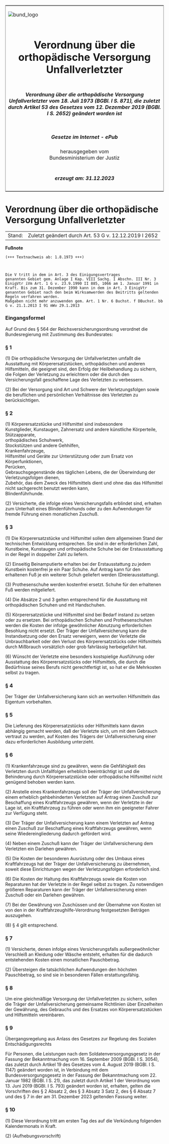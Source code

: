 <span id="DECKBLATT.html"></span>

<table border="0" frame="border" width="100%">

<tr valign="top">

<td align="left">

![bund\_logo](BfJ_2021_Web_de_de.gif)

</td>

<td align="right">

 

</td>

</tr>

<tr align="center" valign="middle">

<td colspan="2">

# Verordnung über die orthopädische Versorgung Unfallverletzter

</td>

</tr>

<tr align="center" valign="middle">

<td colspan="2">

##### Verordnung über die orthopädische Versorgung Unfallverletzter vom 18. Juli 1973 (BGBl. I S. 871), die zuletzt durch Artikel 53 des Gesetzes vom 12. Dezember 2019 (BGBl. I S. 2652) geändert worden ist

</td>

</tr>

<tr align="center" valign="middle">

<td colspan="2">

  
  

##### Gesetze im Internet - ePub  
  
herausgegeben vom  
Bundesministerium der Justiz

</td>

</tr>

<tr align="center" valign="bottom">

<td colspan="2">

  
  

##### erzeugt am: 31.12.2023

</td>

</tr>

</table>

<span id="BJNR008710973.html"></span>

# Verordnung über die orthopädische Versorgung Unfallverletzter

<div>

<div class="jnhtml">

|        |                                                       |
| ------ | ----------------------------------------------------- |
| Stand: | Zuletzt geändert durch Art. 53 G v. 12.12.2019 I 2652 |

</div>

</div>

<div>

  
**Fußnote**

<div class="jnhtml">

<div>

<div class="jurAbsatz">

  

    (+++ Textnachweis ab: 1.8.1973 +++)
     
    
     
    Die V tritt in dem in Art. 3 des Einigungsvertrages
    genannten Gebiet gem. Anlage I Kap. VIII Sachg. I Abschn. III Nr. 3
    EinigVtr iVm Art. 1 G v. 23.9.1990 II 885, 1066 am 1. Januar 1991 in
    Kraft. Bis zum 31. Dezember 1990 kann in dem in Art. 3 EinigVtr
    genannten Gebiet nach den beim Wirksamwerden des Beitritts geltenden
    Regeln verfahren werden.
    Maßgaben nicht mehr anzuwenden gem. Art. 1 Nr. 6 Buchst. f DBuchst. bb
    G v. 21.1.2013 I 91 mWv 29.1.2013 

</div>

</div>

</div>

</div>

<span id="BJNR008710973BJNE000100319.html"></span>

### Eingangsformel  

<div>

<div class="jnhtml">

<div>

<div class="jurAbsatz">

Auf Grund des § 564 der Reichsversicherungsordnung verordnet die
Bundesregierung mit Zustimmung des Bundesrates:

</div>

</div>

</div>

</div>

<span id="BJNR008710973BJNE000201308.html"></span>

### § 1  

<div>

<div class="jnhtml">

<div>

<div class="jurAbsatz">

(1) Die orthopädische Versorgung der Unfallverletzten umfaßt die
Ausstattung mit Körperersatzstücken, orthopädischen und anderen
Hilfsmitteln, die geeignet sind, den Erfolg der Heilbehandlung zu
sichern, die Folgen der Verletzung zu erleichtern oder die durch den
Versicherungsfall geschaffene Lage des Verletzten zu verbessern.

</div>

<div class="jurAbsatz">

(2) Bei der Versorgung sind Art und Schwere der Verletzungsfolgen sowie
die beruflichen und persönlichen Verhältnisse des Verletzten zu
berücksichtigen.

</div>

</div>

</div>

</div>

<span id="BJNR008710973BJNE000302126.html"></span>

### § 2  

<div>

<div class="jnhtml">

<div>

<div class="jurAbsatz">

(1) Körperersatzstücke und Hilfsmittel sind insbesondere  
Kunstglieder, Kunstaugen, Zahnersatz und andere künstliche
Körperteile,  
Stützapparate,  
orthopädisches Schuhwerk,  
Stockstützen und andere Gehhilfen,  
Krankenfahrzeuge,  
Hilfsmittel und Geräte zur Unterstützung oder zum Ersatz von
Körperfunktionen,  
Perücken,  
Gebrauchsgegenstände des täglichen Lebens, die der Überwindung der
Verletzungsfolgen dienen,  
Zubehör, das dem Zweck des Hilfsmittels dient und ohne das das
Hilfsmittel nicht sachgerecht benutzt werden kann,  
Blindenführhunde.

</div>

<div class="jurAbsatz">

(2) Versicherte, die infolge eines Versicherungsfalls erblindet sind,
erhalten zum Unterhalt eines Blindenführhunds oder zu den Aufwendungen
für fremde Führung einen monatlichen Zuschuß.

</div>

</div>

</div>

</div>

<span id="BJNR008710973BJNE000401126.html"></span>

### § 3  

<div>

<div class="jnhtml">

<div>

<div class="jurAbsatz">

(1) Die Körperersatzstücke und Hilfsmittel sollen dem allgemeinen Stand
der technischen Entwicklung entsprechen. Sie sind in der erforderlichen
Zahl, Kunstbeine, Kunstaugen und orthopädische Schuhe bei der
Erstausstattung in der Regel in doppelter Zahl zu liefern.

</div>

<div class="jurAbsatz">

(2) Einseitig Beinamputierte erhalten bei der Erstausstattung zu jedem
Kunstbein kostenfrei je ein Paar Schuhe. Auf Antrag kann für den
erhaltenen Fuß je ein weiterer Schuh geliefert werden
(Dreierausstattung).

</div>

<div class="jurAbsatz">

(3) Prothesenschuhe werden kostenfrei ersetzt. Schuhe für den erhaltenen
Fuß werden mitgeliefert.

</div>

<div class="jurAbsatz">

(4) Die Absätze 2 und 3 gelten entsprechend für die Ausstattung mit
orthopädischen Schuhen und mit Handschuhen.

</div>

<div class="jurAbsatz">

(5) Körperersatzstücke und Hilfsmittel sind bei Bedarf instand zu setzen
oder zu ersetzen. Bei orthopädischen Schuhen und Prothesenschuhen werden
die Kosten der infolge gewöhnlicher Abnutzung erforderlichen Besohlung
nicht ersetzt. Der Träger der Unfallversicherung kann die Instandsetzung
oder den Ersatz verweigern, wenn der Verletzte die Unbrauchbarkeit oder
den Verlust des Körperersatzstücks oder Hilfsmittels durch Mißbrauch
vorsätzlich oder grob fahrlässig herbeigeführt hat.

</div>

<div class="jurAbsatz">

(6) Wünscht der Verletzte eine besonders kostspielige Ausführung oder
Ausstattung des Körperersatzstücks oder Hilfsmittels, die durch die
Bedürfnisse seines Berufs nicht gerechtfertigt ist, so hat er die
Mehrkosten selbst zu tragen.

</div>

</div>

</div>

</div>

<span id="BJNR008710973BJNE000500319.html"></span>

### § 4  

<div>

<div class="jnhtml">

<div>

<div class="jurAbsatz">

Der Träger der Unfallversicherung kann sich an wertvollen Hilfsmitteln
das Eigentum vorbehalten.

</div>

</div>

</div>

</div>

<span id="BJNR008710973BJNE000600319.html"></span>

### § 5  

<div>

<div class="jnhtml">

<div>

<div class="jurAbsatz">

Die Lieferung des Körperersatzstücks oder Hilfsmittels kann davon
abhängig gemacht werden, daß der Verletzte sich, um mit dem Gebrauch
vertraut zu werden, auf Kosten des Trägers der Unfallversicherung einer
dazu erforderlichen Ausbildung unterzieht.

</div>

</div>

</div>

</div>

<span id="BJNR008710973BJNE000701126.html"></span>

### § 6  

<div>

<div class="jnhtml">

<div>

<div class="jurAbsatz">

(1) Krankenfahrzeuge sind zu gewähren, wenn die Gehfähigkeit des
Verletzten durch Unfallfolgen erheblich beeinträchtigt ist und die
Behinderung durch Körperersatzstücke oder orthopädische Hilfsmittel
nicht genügend behoben werden kann.

</div>

<div class="jurAbsatz">

(2) Anstelle eines Krankenfahrzeugs soll der Träger der
Unfallversicherung einem erheblich gehbehinderten Verletzten auf Antrag
einen Zuschuß zur Beschaffung eines Kraftfahrzeugs gewähren, wenn der
Verletzte in der Lage ist, ein Kraftfahrzeug zu führen oder wenn ihm ein
geeigneter Fahrer zur Verfügung steht.

</div>

<div class="jurAbsatz">

(3) Der Träger der Unfallversicherung kann einem Verletzten auf Antrag
einen Zuschuß zur Beschaffung eines Kraftfahrzeugs gewähren, wenn seine
Wiedereingliederung dadurch gefördert wird.

</div>

<div class="jurAbsatz">

(4) Neben einem Zuschuß kann der Träger der Unfallversicherung dem
Verletzten ein Darlehen gewähren.

</div>

<div class="jurAbsatz">

(5) Die Kosten der besonderen Ausrüstung oder des Umbaus eines
Kraftfahrzeugs hat der Träger der Unfallversicherung zu übernehmen,
soweit diese Einrichtungen wegen der Verletzungsfolgen erforderlich
sind.

</div>

<div class="jurAbsatz">

(6) Die Kosten der Haltung des Kraftfahrzeugs sowie die Kosten von
Reparaturen hat der Verletzte in der Regel selbst zu tragen. Zu
notwendigen größeren Reparaturen kann der Träger der Unfallversicherung
einen Zuschuß oder ein Darlehen gewähren.

</div>

<div class="jurAbsatz">

(7) Bei der Gewährung von Zuschüssen und der Übernahme von Kosten ist
von den in der Kraftfahrzeughilfe-Verordnung festgesetzten Beträgen
auszugehen.

</div>

<div class="jurAbsatz">

(8) § 4 gilt entsprechend.

</div>

</div>

</div>

</div>

<span id="BJNR008710973BJNE000801126.html"></span>

### § 7  

<div>

<div class="jnhtml">

<div>

<div class="jurAbsatz">

(1) Versicherte, denen infolge eines Versicherungsfalls
außergewöhnlicher Verschleiß an Kleidung oder Wäsche entsteht,
erhalten für die dadurch entstehenden Kosten einen monatlichen
Pauschbetrag.

</div>

<div class="jurAbsatz">

(2) Übersteigen die tatsächlichen Aufwendungen den höchsten
Pauschbetrag, so sind sie in besonderen Fällen erstattungsfähig.

</div>

</div>

</div>

</div>

<span id="BJNR008710973BJNE000900319.html"></span>

### § 8  

<div>

<div class="jnhtml">

<div>

<div class="jurAbsatz">

Um eine gleichmäßige Versorgung der Unfallverletzten zu sichern, sollen
die Träger der Unfallversicherung gemeinsame Richtlinien über
Einzelheiten der Gewährung, des Gebrauchs und des Ersatzes von
Körperersatzstücken und Hilfsmitteln vereinbaren.

</div>

</div>

</div>

</div>

<span id="BJNR008710973BJNE001001126.html"></span>

### § 9  
Übergangsregelung aus Anlass des Gesetzes zur Regelung des Sozialen Entschädigungsrechts

<div>

<div class="jnhtml">

<div>

<div class="jurAbsatz">

Für Personen, die Leistungen nach dem Soldatenversorgungsgesetz in der
Fassung der Bekanntmachung vom 16. September 2009 (BGBl. I S. 3054), das
zuletzt durch Artikel 19 des Gesetzes vom 4. August 2019 (BGBl. I S.
1147) geändert worden ist, in Verbindung mit dem Bundesversorgungsgesetz
in der Fassung der Bekanntmachung vom 22. Januar 1982 (BGBl. I S. 21),
das zuletzt durch Artikel 1 der Verordnung vom 13. Juni 2019 (BGBl. I S.
793) geändert worden ist, erhalten, gelten die Vorschriften des § 2
Absatz 2, des § 3 Absatz 3 Satz 2, des § 6 Absatz 7 und des § 7 in der
am 31. Dezember 2023 geltenden Fassung weiter.

</div>

</div>

</div>

</div>

<span id="BJNR008710973BJNE001100319.html"></span>

### § 10  

<div>

<div class="jnhtml">

<div>

<div class="jurAbsatz">

(1) Diese Verordnung tritt am ersten Tag des auf die Verkündung
folgenden Kalendermonats in Kraft.

</div>

<div class="jurAbsatz">

(2) (Aufhebungsvorschrift)

</div>

</div>

</div>

</div>
